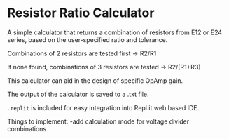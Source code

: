 # Resistor Ratio Calculator

  A simple calculator that returns a combination of resistors from E12 or E24 series, based on the user-specified ratio and tolerance.

  Combinations of 2 resistors are tested first -> R2/R1

  If none found, combinations of 3 resistors are tested -> R2/(R1+R3)

  This calculator can aid in the design of specific OpAmp gain.

  The output of the calculator is saved to a .txt file.

  `.replit` is included for easy integration into Repl.it web based IDE.
  
  Things to implement:
  -add calculation mode for voltage divider combinations
